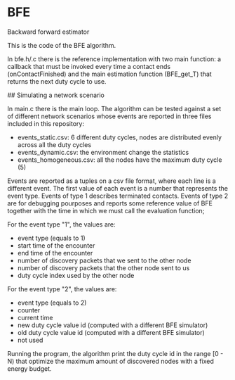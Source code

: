 # BFE
Backward forward estimator 

This is the code of the BFE algorithm.

In bfe.h/.c there is the reference implementation with two main function: a callback that must be invoked every time a contact ends (onContactFinished) and the main estimation function (BFE_get_T) that returns the next duty cycle to use.

## Simulating a network scenario

In main.c there is the main loop. The algorithm can be tested against a set of different network scenarios whose events are reported in three files included in this repository:

* events_static.csv: 6 different duty cycles, nodes are distributed evenly across all the duty cycles
* events_dynamic.csv: the environment change the statistics
* events_homogeneous.csv: all the nodes have the maximum duty cycle (5) 

Events are reported as a tuples on a csv file format, where each line is a different event.
The first value of each event is a number that represents the event type.
Events of type 1 describes terminated contacts.
Events of type 2 are for debugging pourposes and reports some reference value of BFE together with the time in which we must call the evaluation function;


For the event type "1", the values are:
* event type (equals to 1)
* start time of the encounter
* end time of the encounter
* number of discovery packets that we sent to the other node
* number of discovery packets that the other node sent to us
* duty cycle index used by the other node


For the event type "2", the values are:
* event type (equals to 2)
* counter
* current time
* new duty cycle value id (computed with a different BFE simulator)
* old duty cycle value id (computed with a different BFE simulator)
* not used

Running the program, the algorithm print the duty cycle id in the range [0 - N) that optimize the maximum amount of discovered nodes with a fixed energy budget.
